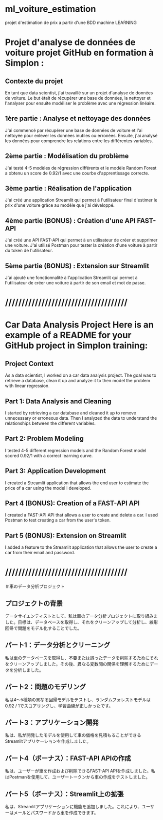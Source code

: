 # ml_voiture_estimation
projet d'estimation de prix a partir d'une BDD machine LEARNING


# Projet d'analyse de données de voiture    projet GitHub en formation à Simplon :

## Contexte du projet
En tant que data scientist, j'ai travaillé sur un projet d'analyse de données de voiture. Le but était de récupérer une base de données, la nettoyer et l'analyser pour ensuite modéliser le problème avec une régression linéaire.

## 1ère partie : Analyse et nettoyage des données
J'ai commencé par récupérer une base de données de voiture et l'ai nettoyée pour enlever les données inutiles ou erronées. Ensuite, j'ai analysé les données pour comprendre les relations entre les différentes variables.

## 2ème partie : Modélisation du problème
J'ai testé 4-5 modèles de régression différents et le modèle Random Forest a obtenu un score de 0.92/1 avec une courbe d'apprentissage correcte.

## 3ème partie : Réalisation de l'application
J'ai créé une application Streamlit qui permet à l'utilisateur final d'estimer le prix d'une voiture grâce au modèle que j'ai développé.

## 4ème partie (BONUS) : Création d'une API FAST-API
J'ai créé une API FAST-API qui permet à un utilisateur de créer et supprimer une voiture. J'ai utilisé Postman pour tester la création d'une voiture à partir du token de l'utilisateur.

## 5ème partie (BONUS) : Extension sur Streamlit
J'ai ajouté une fonctionnalité à l'application Streamlit qui permet à l'utilisateur de créer une voiture à partir de son email et mot de passe.


# /////////////////////////////////////

# Car Data Analysis Project    Here is an example of a README for your GitHub project in Simplon training:



## Project Context
As a data scientist, I worked on a car data analysis project. The goal was to retrieve a database, clean it up and analyze it to then model the problem with linear regression.

## Part 1: Data Analysis and Cleaning
I started by retrieving a car database and cleaned it up to remove unnecessary or erroneous data. Then I analyzed the data to understand the relationships between the different variables.

## Part 2: Problem Modeling
I tested 4-5 different regression models and the Random Forest model scored 0.92/1 with a correct learning curve.

## Part 3: Application Development
I created a Streamlit application that allows the end user to estimate the price of a car using the model I developed.

## Part 4 (BONUS): Creation of a FAST-API API
I created a FAST-API API that allows a user to create and delete a car. I used Postman to test creating a car from the user's token.

## Part 5 (BONUS): Extension on Streamlit
I added a feature to the Streamlit application that allows the user to create a car from their email and password.



# /////////////////////////////////////

＃車のデータ分析プロジェクト

## プロジェクトの背景
データサイエンティストとして、私は車のデータ分析プロジェクトに取り組みました。目標は、データベースを取得し、それをクリーンアップして分析し、線形回帰で問題をモデル化することでした。

## パート1：データ分析とクリーニング
私は車のデータベースを取得し、不要または誤ったデータを削除するためにそれをクリーンアップしました。その後、異なる変数間の関係を理解するためにデータを分析しました。

## パート2：問題のモデリング
私は4〜5種類の異なる回帰モデルをテストし、ランダムフォレストモデルは0.92 / 1でスコアリングし、学習曲線が正しかったです。

## パート3：アプリケーション開発
私は、私が開発したモデルを使用して車の価格を見積もることができるStreamlitアプリケーションを作成しました。

## パート4（ボーナス）：FAST-API APIの作成
私は、ユーザーが車を作成および削除できるFAST-API APIを作成しました。私はPostmanを使用して、ユーザートークンから車の作成をテストしました。

## パート5（ボーナス）：Streamlit上の拡張
私は、Streamlitアプリケーションに機能を追加しました。これにより、ユーザーはメールとパスワードから車を作成できます。

